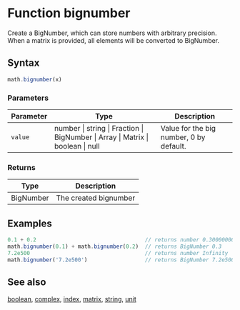 <!-- Note: This file is automatically generated from source code comments. Changes made in this file will be overridden. -->
# Function bignumber
Create a BigNumber, which can store numbers with arbitrary precision.
When a matrix is provided, all elements will be converted to BigNumber.
## Syntax
```js
math.bignumber(x)
```
### Parameters
Parameter | Type | Description
--------- | ---- | -----------
`value` | number &#124; string &#124; Fraction &#124; BigNumber &#124; Array &#124; Matrix &#124; boolean &#124; null | Value for the big number, 0 by default.
### Returns
Type | Description
---- | -----------
BigNumber | The created bignumber
## Examples
```js
0.1 + 0.2                                  // returns number 0.30000000000000004
math.bignumber(0.1) + math.bignumber(0.2)  // returns BigNumber 0.3
7.2e500                                    // returns number Infinity
math.bignumber('7.2e500')                  // returns BigNumber 7.2e500
```
## See also
[boolean](boolean.md),
[complex](complex.md),
[index](index.md),
[matrix](matrix.md),
[string](string.md),
[unit](unit.md)
